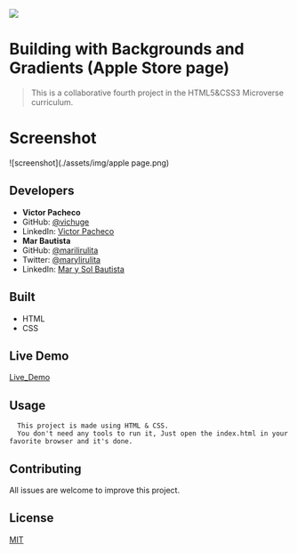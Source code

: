 **![](https://img.shields.io/badge/-microverse-yellow)**

# Building with Backgrounds and Gradients (Apple Store page)

> This is a collaborative fourth project in the HTML5&CSS3 Microverse curriculum.

# Screenshot

![screenshot](./assets/img/apple page.png)

## Developers

-  **Victor Pacheco**
- GitHub: [@vichuge](https://github.com/vichuge)
- LinkedIn: [Victor Pacheco](https://www.linkedin.com/in/victor-pacheco-7946aab2/)
-  **Mar Bautista**
- GitHub: [@marilirulita](https://github.com/marilirulita)
- Twitter: [@marylirulita](https://twitter.com/marylirulita)
- LinkedIn: [Mar y Sol Bautista](https://www.linkedin.com/in/mar-y-sol-bautista-alvarez-5a6894151/)

## Built

- HTML
- CSS

## Live Demo

[Live_Demo](https://raw.githack.com/vichuge/PositioningAndFloatingElements/feature-branch/index.html)

## Usage

      This project is made using HTML & CSS.
      You don't need any tools to run it, Just open the index.html in your favorite browser and it's done.

## Contributing

All issues are welcome to improve this project.

## License

[MIT](./LICENSE)
